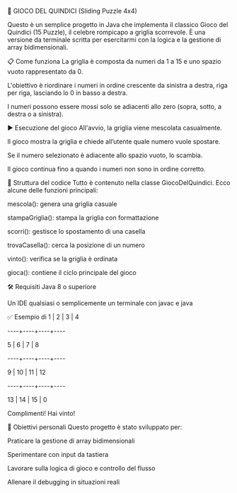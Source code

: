 🧩 GIOCO DEL QUINDICI (Sliding Puzzle 4x4)

Questo è un semplice progetto in Java che implementa il classico Gioco del Quindici (15 Puzzle), il celebre rompicapo a griglia scorrevole. È una versione da terminale scritta per esercitarmi con la logica e la gestione di array bidimensionali.

📋 Come funziona
La griglia è composta da numeri da 1 a 15 e uno spazio vuoto rappresentato da 0.

L'obiettivo è riordinare i numeri in ordine crescente da sinistra a destra, riga per riga, lasciando lo 0 in basso a destra.

I numeri possono essere mossi solo se adiacenti allo zero (sopra, sotto, a destra o a sinistra).

▶️ Esecuzione del gioco
All'avvio, la griglia viene mescolata casualmente.

Il gioco mostra la griglia e chiede all’utente quale numero vuole spostare.

Se il numero selezionato è adiacente allo spazio vuoto, lo scambia.

Il gioco continua fino a quando i numeri non sono in ordine corretto.

📁 Struttura del codice
Tutto è contenuto nella classe GiocoDelQuindici.
Ecco alcune delle funzioni principali:

mescola(): genera una griglia casuale

stampaGriglia(): stampa la griglia con formattazione

scorri(): gestisce lo spostamento di una casella

trovaCasella(): cerca la posizione di un numero

vinto(): verifica se la griglia è ordinata

gioca(): contiene il ciclo principale del gioco

🛠 Requisiti
Java 8 o superiore

Un IDE qualsiasi o semplicemente un terminale con javac e java

✅ Esempio di 
  1 |  2 |  3 |  4
  
----+----+----+----

  5 |  6 |  7 |  8
  
----+----+----+----

  9 | 10 | 11 | 12
  
----+----+----+----

 13 | 14 | 15 |  0

Complimenti! Hai vinto!

🧠 Obiettivi personali
Questo progetto è stato sviluppato per:

Praticare la gestione di array bidimensionali

Sperimentare con input da tastiera

Lavorare sulla logica di gioco e controllo del flusso

Allenare il debugging in situazioni reali
